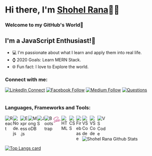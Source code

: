 # Hi there, I'm [Shohel Rana][website]👨‍💻

### Welcome to my GitHub's World👋

## I'm a JavaScript Enthusiast!🚀

- 💻 I'm passionate about what I learn and apply them into real life.
- ⌚ 2020 Goals: Learn MERN Stack.
- 🌐 Fun fact: I love to Explore the world.

### Connect with me:

[![LinkedIn Connect](https://img.shields.io/badge/%20-Connect-black?color=14171A&labelColor=212121&logo=linkedin&logoColor=ffffff)](https://www.linkedin.com/in/shohelranabaig/)
[![Facebook Follow](https://img.shields.io/badge/%20-Follow-black?color=14171A&labelColor=1976d2&logo=facebook&logoColor=ffffff)](https://www.facebook.com/shohelranabeg)
[![Medium Follow](https://img.shields.io/badge/%20-Follow-black?color=14171A&labelColor=1976d2&logo=medium&logoColor=ffffff)](https://medium.com/@shohelranaBaig)
[![Questions](https://img.shields.io/badge/%20-Questions-black?color=14171A&labelColor=fff&logo=stackoverflow&logoColor=0c0d0e26)](https://stackoverflow.com/users/9272724/shohel-rana)
<br />
<br />

### Languages, Frameworks and Tools:

[<img align="left" alt="React" width="26px" src="https://tayabpabel.com/static/media/react.70f87bba.png" />][webdevplaylist]
[<img align="left" alt="Node.js" width="24px" src="https://tayabpabel.com/static/media/nodejs.c502658a.png" />][webdevplaylist]
[<img align="left" alt="Express.js" width="26px" src="https://tayabpabel.com/static/media/expressjs.b62fd807.png" />][webdevplaylist]
[<img align="left" alt="MongoDB" width="30px" src="https://tayabpabel.com/static/media/mongodb.28ec40a4.png" />][webdevplaylist]
[<img align="left" alt="JS" width="24px" src="https://tayabpabel.com/static/media/js.a38d9c99.png" />][webdevplaylist]
[<img align="left" alt="Bootstrap" width="30px" src="https://tayabpabel.com/static/media/bootstrap.7321a5c4.png" />][webdevplaylist]
[<img align="left" alt="Sass" width="26px" src="https://raw.githubusercontent.com/github/explore/80688e429a7d4ef2fca1e82350fe8e3517d3494d/topics/sass/sass.png" />][webdevplaylist]
[<img align="left" alt="HTML" width="26px" src="https://cdn.iconscout.com/icon/free/png-256/html5-40-1175193.png" />][webdevplaylist]
[<img align="left" alt="CSS" width="23px" src="https://tayabpabel.com/static/media/css.92931bf3.png" />][webdevplaylist]
[<img align="left" alt="Firebase" width="20px" src="https://tayabpabel.com/static/media/firebase.c24b6b9c.png" />][webdevplaylist]
[<img align="left" alt="VS Code" width="25px" src="https://tayabpabel.com/static/media/vs-code.e379a736.png" />][webdevplaylist]
[<img align="left" alt="VS Code" width="25px" src="https://git-scm.com/images/logos/downloads/Git-Icon-1788C.png" />][webdevplaylist]
[<img align="left" alt="VS Code" width="28px" src="https://www.flaticon.com/svg/static/icons/svg/25/25231.svg" />][webdevplaylist]
<br />
<br />
<br />
<br />
<img width="550px" alt="Shohel Rana Github Stats"  src="https://github-readme-stats.vercel.app/api?username=Shohelrana63&show_icons=true&theme=radical"/>

[![Top Langs card](https://github-readme-stats.vercel.app/api/top-langs/?username=Shohelrana63&card_width=550&)](https://github.com/Shohelrana63)

[website]: https://shohelrana.netlify.app/
[medium]: https://medium.com/@shohelranaBaig
[linkedin]: https://www.linkedin.com/in/shohelranabaig/

[webdevplaylist]: https://shohelrana.netlify.app/
[jsplaylist]: https://shohelrana.netlify.app/
[cssplaylist]: https://shohelrana.netlify.app/
[reactplaylist]: https://shohelrana.netlify.app/
